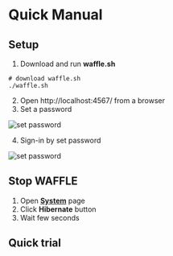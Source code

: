 # Quick Manual

## Setup
1. Download and run **waffle.sh**
```
# download waffle.sh
./waffle.sh
```
2. Open http://localhost:4567/ from a browser
3. Set a password

![set password](img/signin0.png)

4. Sign-in by set password

![set password](img/signin1.png)

## Stop WAFFLE
1. Open [**System**](http://localhost:4567/@system) page
2. Click **Hibernate** button
3. Wait few seconds 

## Quick trial
